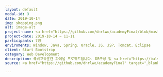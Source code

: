 ```yaml
---
layout: default
modal-id: 3
date: 2019-10-14
img: shopping.png
alt: image-alt
project-name: <a href="https://github.com/dnrlwo/academyFinal/blob/master/README.md" target="_blank">청년 쇼핑몰</a>
project-date: 2019-10-14 ~ 11-11
participants: 7명
enviroments: Window, Java, Spring, Oracle, JS, JSP, Tomcat, Eclipse
client: Start Bootstrap
category: Web Development
description: 국비교육훈련 파이널 프로젝트입니다. DB구성 및 <a href="https://balsamiq.com/wireframes/" target="_blank">발사믹 목업</a>을 이용한 스토리 보드를 계획하였습니다. 이후 회원관리 분야를 통하여 시스템의 기조를 잡았고 이후 메인페이지, 상품관리, 상품등록(Naver Editor), 결제관리, 상품리스트 등 <a href="https://github.com/dnrlwo/academyFinal/blob/master/README.md#23-%ED%95%84%EC%9E%90-%ED%8C%8C%ED%8A%B8-%EB%B6%84%EC%84%9D" target="_blank">모든 분야</a>에 참여하였고 종합하여 오류를 수정 보완하였다. 
source: <a href="https://github.com/dnrlwo/academyFinal" target="_blank">코드 보러가기</a>

---
```

